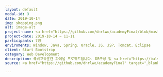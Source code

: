 ```yaml
---
layout: default
modal-id: 3
date: 2019-10-14
img: shopping.png
alt: image-alt
project-name: <a href="https://github.com/dnrlwo/academyFinal/blob/master/README.md" target="_blank">청년 쇼핑몰</a>
project-date: 2019-10-14 ~ 11-11
participants: 7명
enviroments: Window, Java, Spring, Oracle, JS, JSP, Tomcat, Eclipse
client: Start Bootstrap
category: Web Development
description: 국비교육훈련 파이널 프로젝트입니다. DB구성 및 <a href="https://balsamiq.com/wireframes/" target="_blank">발사믹 목업</a>을 이용한 스토리 보드를 계획하였습니다. 이후 회원관리 분야를 통하여 시스템의 기조를 잡았고 이후 메인페이지, 상품관리, 상품등록(Naver Editor), 결제관리, 상품리스트 등 <a href="https://github.com/dnrlwo/academyFinal/blob/master/README.md#23-%ED%95%84%EC%9E%90-%ED%8C%8C%ED%8A%B8-%EB%B6%84%EC%84%9D" target="_blank">모든 분야</a>에 참여하였고 종합하여 오류를 수정 보완하였다. 
source: <a href="https://github.com/dnrlwo/academyFinal" target="_blank">코드 보러가기</a>

---
```

